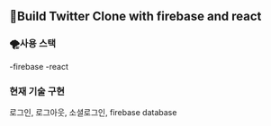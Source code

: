 ## 🌼Build Twitter Clone with firebase and react


### 🌪사용 스택
-firebase
-react

### 현재 기술 구현
로그인, 로그아웃, 소셜로그인, firebase database